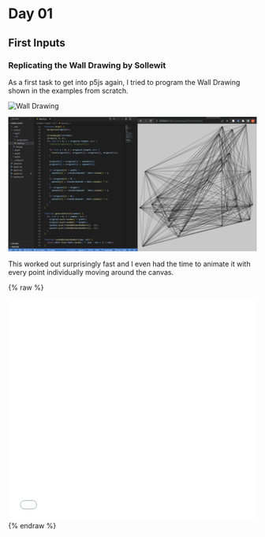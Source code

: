# Day 01

## First Inputs

### Replicating the Wall Drawing by Sollewit
As a first task to get into p5js again, I tried to program the Wall Drawing shown in the examples from scratch.

![Wall Drawing](content/day01/test.jpg)

![Own Attempt](content/day01/Screenshot_1.png)

This worked out surprisingly fast and I even had the time to animate it with every point individually moving around the canvas.

{% raw %}
<iframe src="content/day01/01/embed.html" width="100%" height="450px" frameborder="no"></iframe>
{% endraw %}